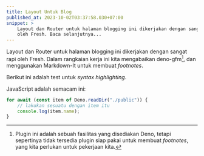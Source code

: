 ```yaml
---
title: Layout Untuk Blog
published_at: 2023-10-02T03:37:58.030+07:00
snippet: >
    Layout dan Router untuk halaman blogging ini dikerjakan dengan sangat rapi
    oleh Fresh. Baca selanjutnya...
---
```


Layout dan Router untuk halaman blogging ini dikerjakan dengan sangat rapi 
oleh Fresh. Dalam rangkaian kerja ini kita mengabaikan deno-gfm[^deno-gfm], dan 
menggunakan Markdown-It untuk membuat _footnotes_.

Berikut ini adalah test untuk _syntax highlighting_.

JavaScript adalah semacam ini:

```js
for await (const item of Deno.readDir("./public")) { 
    // lakukan sesuatu dengan item itu 
    console.log(item.name);
} 
```

[^deno-gfm]: Plugin ini adalah sebuah fasilitas yang disediakan Deno, tetapi sepertinya
    tidak tersedia plugin siap pakai untuk membuat _footnotes_, yang kita perlukan untuk
    pekerjaan kita.


